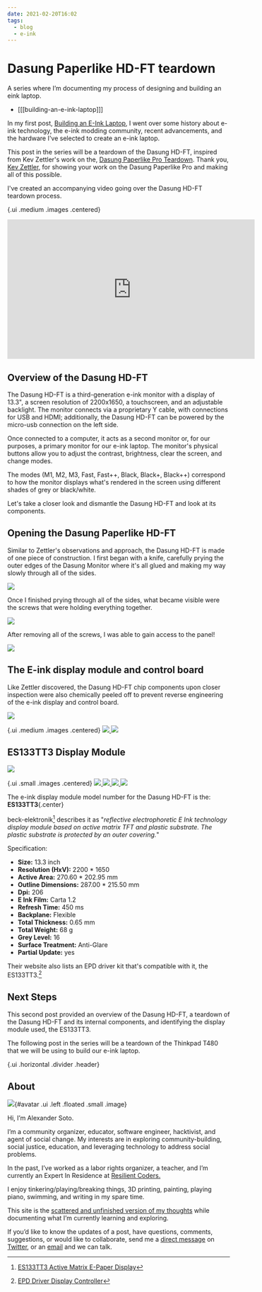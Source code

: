 ```yaml
---
date: 2021-02-20T16:02
tags:
  - blog
  - e-ink
---
```


# Dasung Paperlike HD-FT teardown
A series where I’m documenting my process of designing and building an eink laptop.
- [[[building-an-e-ink-laptop]]]

In my first post, [Building an E-Ink Laptop](https://alexsoto.dev/building-an-e-ink-laptop.html), I went over some history about e-ink technology, the e-ink modding community, recent advancements, and the hardware I've selected to create an e-ink laptop.

This post in the series will be a teardown of the Dasung HD-FT, inspired from Kev Zettler's work on the, [Dasung Paperlike Pro Teardown](https://kevzettler.com/2018/02/11/dasung-paperlike-pro-teardown/). Thank you, [Kev Zettler](https://kevzettler.com/), for showing your work on the Dasung Paperlike Pro and making all of this possible.

I've created an accompanying video going over the Dasung HD-FT teardown process.

{.ui .medium .images .centered}
<iframe width="560" height="315" src="https://www.youtube.com/embed/LebWtp0X0Iw" frameborder="0" allow="accelerometer; autoplay; clipboard-write; encrypted-media; gyroscope; picture-in-picture" allowfullscreen></iframe>


## Overview of the Dasung HD-FT

The Dasung HD-FT is a third-generation e-ink monitor with a display of 13.3", a screen resolution of 2200x1650, a touchscreen, and an adjustable backlight. The monitor connects via a proprietary Y cable, with connections for USB and HDMI; additionally, the Dasung HD-FT can be powered by the micro-usb connection on the left side.

Once connected to a computer, it acts as a second monitor or, for our purposes, a primary monitor for our e-ink laptop. The monitor's physical buttons allow you to adjust the contrast, brightness, clear the screen, and change modes.

The modes (M1, M2, M3, Fast, Fast++, Black, Black+, Black++) correspond to how the monitor displays what's rendered in the screen using different shades of grey or black/white.

Let's take a closer look and dismantle the Dasung HD-FT and look at its components.

## Opening the Dasung Paperlike HD-FT
Similar to Zettler's observations and approach, the Dasung HD-FT is made of one piece of construction. I first began with a knife, carefully prying the outer edges of the Dasung Monitor where it's all glued and making my way slowly through all of the sides.

<a href="static/building-an-e-ink-laptop/IMG_20210216_194558.jpg" target="_blank" class="ui centered large image">
  <img src="static/building-an-e-ink-laptop/IMG_20210216_194558.jpg">
</a>

Once I finished prying through all of the sides, what became visible were the screws that were holding everything together.


<a href="static/building-an-e-ink-laptop/IMG_20210216_194714.jpg" target="_blank" class="ui centered large image">
  <img src="static/building-an-e-ink-laptop/IMG_20210216_194714.jpg">
</a>


After removing all of the screws, I was able to gain access to the panel!

<a href="static/building-an-e-ink-laptop/IMG_20210216_203519.jpg" target="_blank" class="ui centered large image">
  <img src="static/building-an-e-ink-laptop/IMG_20210216_203519.jpg">
</a>

## The E-ink display module and control board
Like Zettler discovered, the Dasung HD-FT chip components upon closer inspection were also chemically peeled off to prevent reverse engineering of the e-ink display and control board.

<a href="static/building-an-e-ink-laptop/IMG_20210216_201821.jpg" target="_blank" class="ui centered large image">
  <img src="static/building-an-e-ink-laptop/IMG_20210216_201821.jpg">
</a>

{.ui .medium .images .centered}
<a href="static/building-an-e-ink-laptop/IMG_20210216_201158.jpg" target="_blank" class="ui centered medium image">
  <img src="static/building-an-e-ink-laptop/IMG_20210216_201158.jpg">
</a>
<a href="static/building-an-e-ink-laptop/IMG_20210216_201211.jpg" target="_blank" class="ui centered medium image">
  <img src="static/building-an-e-ink-laptop/IMG_20210216_201211.jpg">
</a>


## ES133TT3 Display Module
<a href="static/building-an-e-ink-laptop/IMG_20210216_201921.jpg" target="_blank" class="ui centered large image">
  <img src="static/building-an-e-ink-laptop/IMG_20210216_201921.jpg">
</a>

{.ui .small .images .centered}
<a href="static/building-an-e-ink-laptop/IMG_20210216_202037.jpg" target="_blank" class="ui centered large image">
  <img src="static/building-an-e-ink-laptop/IMG_20210216_202037.jpg">
</a>
<a href="static/building-an-e-ink-laptop/IMG_20210216_202009.jpg" target="_blank" class="ui centered large image">
  <img src="static/building-an-e-ink-laptop/IMG_20210216_202009.jpg">
</a>
<a href="static/building-an-e-ink-laptop/IMG_20210216_202020.jpg" target="_blank" class="ui centered large image">
  <img src="static/building-an-e-ink-laptop/IMG_20210216_202020.jpg">
</a>
<a href="static/building-an-e-ink-laptop/IMG_20210216_202024.jpg" target="_blank" class="ui centered large image">
  <img src="static/building-an-e-ink-laptop/IMG_20210216_202024.jpg">
</a>

The e-ink display module model number for the Dasung HD-FT is the: **ES133TT3**{.center}

beck-elektronik[^beck-elektronik] describes it as "_reflective electrophoretic E Ink technology display module based on active matrix TFT and plastic substrate. The plastic substrate is protected by an outer covering._"

Specification:
- **Size:** 13.3 inch
- **Resolution (HxV):** 2200 * 1650
- **Active Area:** 270.60 * 202.95 mm
- **Outline Dimensions:** 287.00 * 215.50 mm
- **Dpi:** 206
- **E Ink Film:** Carta 1.2
- **Refresh Time:** 450 ms
- **Backplane:** Flexible
- **Total Thickness:** 0.65 mm
- **Total Weight:** 68 g
- **Grey Level:** 16
- **Surface Treatment:** Anti-Glare
- **Partial Update:** yes

Their website also lists an EPD driver kit that's compatible with it, the ES133TT3.[^driver]


## Next Steps
This second post provided an overview of the Dasung HD-FT, a teardown of the Dasung HD-FT and its internal components, and identifying the display module used, the ES133TT3.

The following post in the series will be a teardown of the Thinkpad T480 that we will be using to build our e-ink laptop.

{.ui .horizontal .divider .header}

## About
![](static/profile.jpeg){#avatar .ui .left .floated .small .image}

Hi, I’m Alexander Soto.

I’m a community organizer, educator, software engineer, hacktivist, and agent of social change. My interests are in exploring community-building, social justice, education, and leveraging technology to address social problems.

In the past, I’ve worked as a labor rights organizer, a teacher, and I’m currently an Expert In Residence at [Resilient Coders.](https://www.resilientcoders.org/)

I enjoy tinkering/playing/breaking things, 3D printing, painting, playing piano, swimming, and writing in my spare time.

This site is the [scattered and unfinished version of my thoughts](https://alexsoto.dev/impulse.html) while documenting what I’m currently learning and exploring.

If you’d like to know the updates of a post, have questions, comments, suggestions, or would like to collaborate, send me a [direct message](https://twitter.com/messages/compose?recipient_id=4648173315) on [Twitter](https://twitter.com/alexsotodev), or an [email](mailto:contact@alexsoto.dev) and we can talk.

<div class="ui section divider"></div>

<section id="socialMediaLinks"></section>

<div class="ui section divider"></div>

<div id="commento"></div>


[^beck-elektronik]: [ES133TT3 Active Matrix E-Paper Display](https://www.beck-elektronik.de/en/products/displays/e-paper-display-epd/active-matrix-epd/es133tt3/)
[^driver]: [EPD Driver Display Controller](https://www.beck-elektronik.de/en/products/displays/display-controller/epd-controller/epd-driver/#tab-8054)
